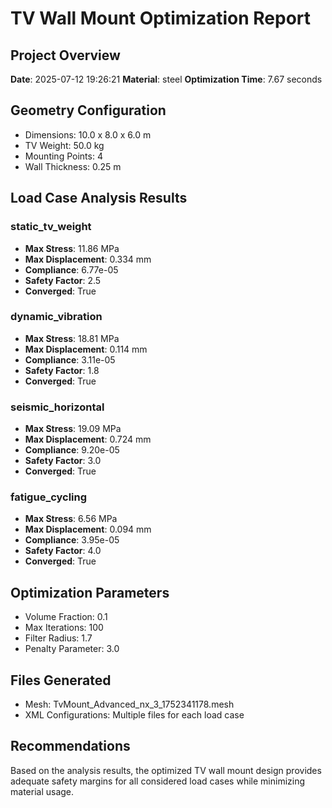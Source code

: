 # TV Wall Mount Optimization Report

## Project Overview
**Date**: 2025-07-12 19:26:21
**Material**: steel
**Optimization Time**: 7.67 seconds

## Geometry Configuration
- Dimensions: 10.0 x 8.0 x 6.0 m
- TV Weight: 50.0 kg
- Mounting Points: 4
- Wall Thickness: 0.25 m

## Load Case Analysis Results

### static_tv_weight
- **Max Stress**: 11.86 MPa
- **Max Displacement**: 0.334 mm
- **Compliance**: 6.77e-05
- **Safety Factor**: 2.5
- **Converged**: True

### dynamic_vibration
- **Max Stress**: 18.81 MPa
- **Max Displacement**: 0.114 mm
- **Compliance**: 3.11e-05
- **Safety Factor**: 1.8
- **Converged**: True

### seismic_horizontal
- **Max Stress**: 19.09 MPa
- **Max Displacement**: 0.724 mm
- **Compliance**: 9.20e-05
- **Safety Factor**: 3.0
- **Converged**: True

### fatigue_cycling
- **Max Stress**: 6.56 MPa
- **Max Displacement**: 0.094 mm
- **Compliance**: 3.95e-05
- **Safety Factor**: 4.0
- **Converged**: True


## Optimization Parameters
- Volume Fraction: 0.1
- Max Iterations: 100
- Filter Radius: 1.7
- Penalty Parameter: 3.0

## Files Generated
- Mesh: TvMount_Advanced_nx_3_1752341178.mesh
- XML Configurations: Multiple files for each load case

## Recommendations
Based on the analysis results, the optimized TV wall mount design provides adequate safety margins for all considered load cases while minimizing material usage.
